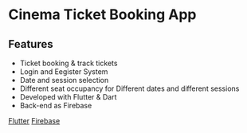 # Cinema Ticket Booking App

## Features
- Ticket booking & track tickets
- Login and Eegister System
- Date and session selection
- Different seat occupancy for Different dates and different sessions
- Developed with Flutter & Dart
- Back-end as Firebase

[Flutter](https://flutter.dev/docs/cookbook)
[Firebase](https://firebase.google.com)




